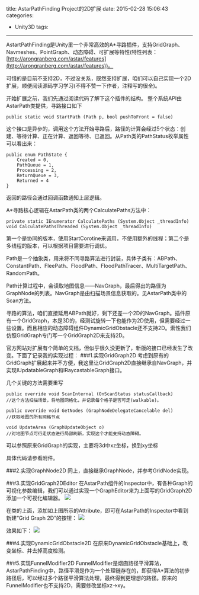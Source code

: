 title: AstarPathFinding Project的2D扩展
date: 2015-02-28 15:06:43
categories:
  - Unity3D
tags:
---

AstartPathFinding是Unity里一个非常高效的A*寻路插件，支持GridGraph、Navmeshes、PointGraph、动态障碍、可扩展等特性(特性列表：[http://arongranberg.com/astar/features](http://arongranberg.com/astar/features))。

可惜的是目前不支持2D，不过没关系，既然支持扩展，咱们可以自己实现一个2D扩展，顺便阅读源码学习学习(不得不赞一下作者，注释写的很全)。

开始扩展之前，我们先通过阅读代码了解下这个插件的结构。
整个系统API由AstarPath类提供，寻路接口如下
```
public static void StartPath (Path p, bool pushToFront = false)
```
这个接口是异步的，调用这个方法开始寻路后，路径的计算会经过5个状态：创建、等待计算、正在计算、返回等待、已返回。从Path类的PathStatus枚举属性可以看出来：
```
public enum PathState {
    Created = 0,
    PathQueue = 1,
    Processing = 2,
    ReturnQueue = 3,
    Returned = 4
}
```
返回的路径会通过回调函数通知上层逻辑。

A*寻路核心逻辑在AstarPath类的两个CalculatePaths方法中：
```
private static IEnumerator CalculatePaths (System.Object _threadInfo)
void CalculatePathsThreaded (System.Object _threadInfo)
```

第一个是协同的版本，使用StartCorotine来调用，不使用额外的线程；第二个是多线程的版本，可以根据项目需要进行调优。

Path是一个抽象类，用来将不同寻路算法进行封装，具体子类有：ABPath、ConstantPath、FleePath、FloodPath、FloodPathTracer、MultiTargetPath、RandomPath。

Path计算过程中，会读取地图信息——NavGraph，最后得出的路径为GraphNode的列表。NavGraph是由扫描场景信息获取的。见AstarPath类中的Scan方法。

寻路的算法，咱们直接延用ABPath就好，剩下还差一个2D的NavGraph。插件原有一个GridGraph，本是3D的，经测试旋转一下也能作为2D使用，但需要经过一些设置。而且相应的动态障碍组件DynamicGridObstacle还不支持2D。索性我们仿照GridGraph专门写一个GridGraph2D来支持2D。

官方网站对扩展有个简单的文档，但似乎很久没更新了，新版的接口已经发生了改变。下面了记录我的实现过程：
###1.实现GridGraph2D
考虑到原有的GridGraph扩展起来并不方便，我这里让GridGraph2D直接继承自NavGraph，并实现IUpdatableGraph和IRaycastableGraph接口。

几个关键的方法需要重写
```
public override void ScanInternal (OnScanStatus statusCallback)
//这个方法扫描场景，将地图网格化，并记录每个格子是否可走(walkable)。

public override void GetNodes (GraphNodeDelegateCancelable del)
//获取地图的所有网格节点

void UpdateArea (GraphUpdateObject o)
//对地图节点可行走状态进行局部刷新，实现这个才能支持动态障碍。
```
可以参照原来GridGraph的实现，主要将3d中xz坐标，换到xy坐标

具体代码请参看附件。

###2.实现GraphNode2D
同上，直接继承GraphNode，并参考GridNode实现。

###3.实现GridGraph2DEditor
在AstarPath组件的Inspector中，有各种Graph的可视化参数编辑，我们可以通过实现一个GraphEditor来为上面写的GridGraph2D添加一个可视化编辑器。
![](/images/1.png)

在类的上面，添加如上图所示的Attribute，即可在AstarPath的Inspector中看到新建“Grid Graph 2D”的按钮：
![](/images/2.png)

效果如下：
![](/images/3.png)

###4.实现DynamicGridObstacle2D
在原来DynamicGridObstacle基础上，改变坐标、并去掉高度检测。

###5.实现FunnelModifier2D
FunnelModifier是烟囱路径平滑算法，AstarPathFinding中，路径平滑是作为一个处理链存在的，即获得A*算法的初步路径后，可以经过多个路径平滑算法处理，最终得到更理想的路径。原来的FunnelModifier也不支持2D，需要修改坐标xz->xy。
